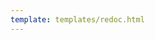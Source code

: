 ```yaml
---
template: templates/redoc.html
---
```


<redoc spec-url=../../apis/restapis/totp.yaml></redoc>
<script src="https://cdn.jsdelivr.net/npm/redoc@next/bundles/redoc.standalone.js"> </script>